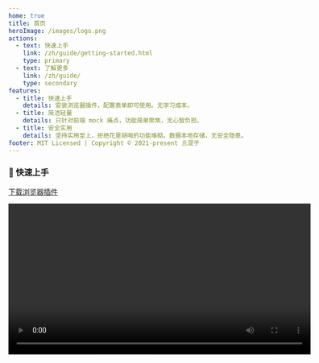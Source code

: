 ```yaml
---
home: true
title: 首页
heroImage: /images/logo.png
actions:
  - text: 快速上手
    link: /zh/guide/getting-started.html
    type: primary
  - text: 了解更多
    link: /zh/guide/
    type: secondary
features:
  - title: 快速上手
    details: 安装浏览器插件，配置表单即可使用。无学习成本。
  - title: 简洁轻量
    details: 只针对前端 mock 痛点，功能简单聚焦，无心智负担。
  - title: 安全实用
    details: 坚持实用至上，拒绝花里胡哨的功能堆砌。数据本地存储，无安全隐患。
footer: MIT Licensed | Copyright © 2021-present 亖混子
---
```


### 🚀 快速上手

<a href="/Just-Mock-v1.0.0.zip">下载浏览器插件</a>

<div style="text-align:">
    <video controls width="600" style="margin: auto;">
      <source src="/video.mp4" type="video/mp4">
      Sorry, your browser doesn't support embedded videos.
    </video>
</div>
